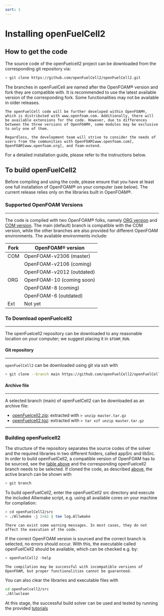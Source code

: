 ```yaml
---
sort: 1
---
```


# Installing openFuelCell2

## How to get the code

The source code of the openFuelcell2 project can be downloaded from the corresponding git repository via:

```bash
> git clone https://github.com/openFuelCell2/openFuelCell2.git
```

The branches in openFuelCell are named after the OpenFOAM® version and fork they are compatible with. It is recommended to use the latest available version of the corresponding fork. Some functionalities may not be available in older releases.

```note
The openFuelCell code will be further developed within OpenFOAM®, which is distributed with www.openfoam.com. Additionally, there will be available extensions for the code. However, due to differences between the three versions of OpenFOAM®, some modules may be exclusive to only one of them.

Regardless, the development team will strive to consider the needs of users from the communities with OpenFOAM[www.openfoam.com], OpenFOAM[www.openfoam.org], and foam-extend.
```

For a detailed installation guide, please refer to the instructions below.

## To build openFuelCell2

Before compiling and using the code, please ensure that you have at least one full installation of OpenFOAM® on your computer (see below). The current release relies only on the libraries built in OpenFOAM®.

### Supported OpenFOAM Versions

---
 
The code is compiled with two OpenFOAM® folks, namely [ORG version](https://openfoam.org/) and [COM version](https://www.openfoam.com/). The main (default) branch is compatible with the COM version, while the other branches are also provided for different OpenFOAM environments. The available environments include:

| Fork    | OpenFOAM® version |
| ------- | -------- |
| COM     | OpenFOAM-v2306 (master) |
|         | OpenFOAM-v2106 (coming) |
|         | OpenFOAM-v2012 (outdated)|
| ORG     | OpenFOAM-10 (coming soon) |
|         | OpenFOAM-8 (coming) |
|         | OpenFOAM-6 (outdated)|
| Ext     | Not yet |

### To Download openFuelcell2

---

The openFuelcell2 repository can be downloaded to any reasonable location on your computer; we suggest placing it in `$FOAM_RUN`.

#### Git repository
---
`openFuelCell2` can be downloaded using git via ssh with

```bash
> git clone --branch main https://github.com/openFuelCell2/openFuelCell2.git
```

#### Archive file
---
A selected branch (main) of openFuelCell2 can be downloaded as an archive file:
- [openFuelcell2.zip](https://github.com/openFuelCell2/openFuelCell2/archive/refs/tags/v2.0.0.zip): extracted with `> unzip master.tar.gz`
- [openFuelcell2.tgz](https://github.com/openFuelCell2/openFuelCell2/archive/refs/tags/v2.0.0.tar.gz): extracted with `> tar xzf unzip master.tar.gz`

---

### Building openFuelcell2

The structure of the repository separates the source codes of the solver and the required libraries in two different folders, called appSrc and libSrc.
In order to build openFuelCell2, a compatible version of OpenFOAM has to be sourced, see the [table above](#supported-openfoam-versions) and the corresponding openFuelcell2 branch needs to be selected. If cloned the code, as described [above](#git-repository), the active branch can be shown with 

```bash
> git branch
```

To build openFuelCell2, enter the openFuelCell2 src directory and execute the included Allwmake script, e.g. using all available cores on your machine for compilation:

```bash
> cd openFuelCell2/src
> ./Allwmake -j 2>&1 | tee log.Allwmake
```

```note
There can exist some warning messages. In most cases, they do not affect the execution of the code.
```

If the correct OpenFOAM version is sourced and the correct branch is selected, no errors should occur. With this, the executable called openFuelCell2 should be available, which can be checked e.g. by:

```bash
> openFuelCell2 -help
```

```warning
The compilation may be successful with incompatible versions of OpenFOAM, but proper functionalities cannot be guaranteed.
```

You can also clear the libraries and executable files with

```bash
cd openFuelcell2/src
./Allwclean
```

At this stage, the successful build solver can be used and tested by running the provided [tutorials](../tutorials/README.md)
